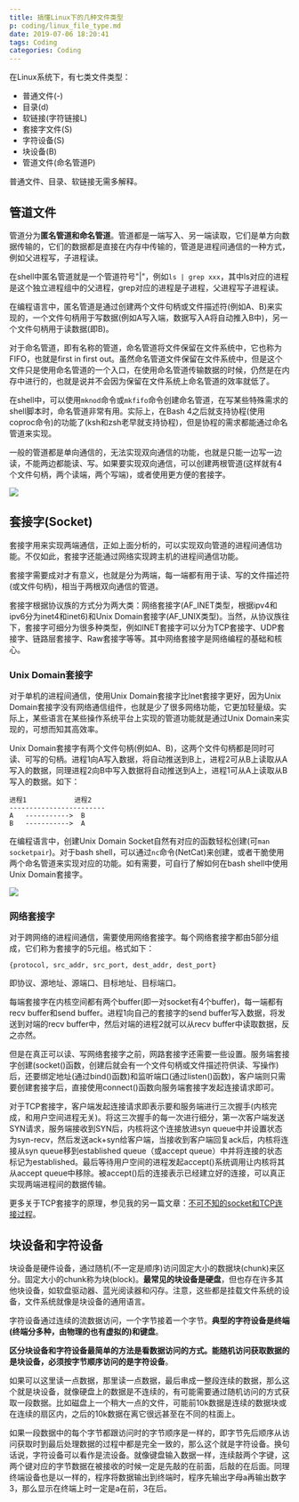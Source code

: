 ```yaml
---
title: 搞懂Linux下的几种文件类型
p: coding/linux_file_type.md
date: 2019-07-06 18:20:41
tags: Coding
categories: Coding
---
```



在Linux系统下，有七类文件类型：  
- 普通文件(-)  
- 目录(d)  
- 软链接(字符链接L)  
- 套接字文件(S)  
- 字符设备(S)  
- 块设备(B)  
- 管道文件(命名管道P)  

普通文件、目录、软链接无需多解释。

## 管道文件

管道分为**匿名管道和命名管道**。管道都是一端写入、另一端读取，它们是单方向数据传输的，它们的数据都是直接在内存中传输的，管道是进程间通信的一种方式，例如父进程写，子进程读。

在shell中匿名管道就是一个管道符号"|"，例如`ls | grep xxx`，其中ls对应的进程是这个独立进程组中的父进程，grep对应的进程是子进程，父进程写子进程读。

在编程语言中，匿名管道是通过创建两个文件句柄或文件描述符(例如A、B)来实现的，一个文件句柄用于写数据(例如A写入端，数据写入A将自动推入B中)，另一个文件句柄用于读数据(即B)。

对于命名管道，即有名称的管道，命名管道将文件保留在文件系统中，它也称为FIFO，也就是first in first out。虽然命名管道文件保留在文件系统中，但是这个文件只是使用命名管道的一个入口，在使用命名管道传输数据的时候，仍然是在内存中进行的，也就是说并不会因为保留在文件系统上命名管道的效率就低了。

在shell中，可以使用`mknod`命令或`mkfifo`命令创建命名管道，在写某些特殊需求的shell脚本时，命名管道非常有用。实际上，在Bash 4之后就支持协程(使用coproc命令)的功能了(ksh和zsh老早就支持协程)，但是协程的需求都能通过命名管道来实现。

一般的管道都是单向通信的，无法实现双向通信的功能，也就是只能一边写一边读，不能两边都能读、写。如果要实现双向通信，可以创建两根管道(这样就有4个文件句柄，两个读端，两个写端)，或者使用更方便的套接字。


![](/img/referer.jpg)

## 套接字(Socket)

套接字用来实现两端通信，正如上面分析的，可以实现双向管道的进程间通信功能。不仅如此，套接字还能通过网络实现跨主机的进程间通信功能。

套接字需要成对才有意义，也就是分为两端，每一端都有用于读、写的文件描述符(或文件句柄)，相当于两根双向通信的管道。

套接字根据协议族的方式分为两大类：网络套接字(AF_INET类型，根据ipv4和ipv6分为inet4和inet6)和Unix Domain套接字(AF_UNIX类型)。当然，从协议族往下，套接字可细分为很多种类型，例如INET套接字可以分为TCP套接字、UDP套接字、链路层套接字、Raw套接字等等。其中网络套接字是网络编程的基础和核心。

### Unix Domain套接字

对于单机的进程间通信，使用Unix Domain套接字比Inet套接字更好，因为Unix Domain套接字没有网络通信组件，也就是少了很多网络功能，它更加轻量级。实际上，某些语言在某些操作系统平台上实现的管道功能就是通过Unix Domain来实现的，可想而知其高效率。

Unix Domain套接字有两个文件句柄(例如A、B)，这两个文件句柄都是同时可读、可写的句柄。进程1向A写入数据，将自动推送到B上，进程2可从B上读取从A写入的数据，同理进程2向B中写入数据将自动推送到A上，进程1可从A上读取从B写入的数据。如下：
```
进程1            进程2
------------------------
A   ----------->  B
B   ----------->  A
```

在编程语言中，创建Unix Domain Socket自然有对应的函数轻松创建(可`man socketpair`)。对于bash shell，可以通过`nc`命令(NetCat)来创建，或者干脆使用两个命名管道来实现对应的功能。如有需要，可自行了解如何在bash shell中使用Unix Domain套接字。

![](/img/referer.jpg)

### 网络套接字

对于跨网络的进程间通信，需要使用网络套接字。每个网络套接字都由5部分组成，它们称为套接字的5元组。格式如下：
```
{protocol, src_addr, src_port, dest_addr, dest_port}
```

即协议、源地址、源端口、目标地址、目标端口。

每端套接字在内核空间都有两个buffer(即一对socket有4个buffer)，每一端都有recv buffer和send buffer。进程1向自己的套接字的send buffer写入数据，将发送到对端的recv buffer中，然后对端的进程2就可以从recv buffer中读取数据，反之亦然。

但是在真正可以读、写网络套接字之前，网路套接字还需要一些设置。服务端套接字创建(socket()函数，创建后就会有一个文件句柄或文件描述符供读、写操作)后，还要绑定地址(通过bind()函数)和监听端口(通过listen()函数)，客户端则只需要创建套接字后，直接使用connect()函数向服务端套接字发起连接请求即可。

对于TCP套接字，客户端发起连接请求即表示要和服务端进行三次握手(内核完成，和用户空间进程无关)。将这三次握手的每一次进行细分，第一次客户端发送SYN请求，服务端接收到SYN后，内核将这个连接放进syn queue中并设置状态为syn-recv，然后发送ack+syn给客户端，当接收到客户端回复ack后，内核将连接从syn queue移到established queue（或accept queue）中并将连接的状态标记为established。最后等待用户空间的进程发起accept()系统调用让内核将其从accept queue中移除。被accept()后的连接表示已经建立好的连接，可以真正实现两端进程间的数据传输。

更多关于TCP套接字的原理，参见我的另一篇文章：[不可不知的socket和TCP连接过程](../tcp_socket)。

## 块设备和字符设备

块设备是硬件设备，通过随机(不一定是顺序)访问固定大小的数据块(chunk)来区分。固定大小的chunk称为块(block)。**最常见的块设备是硬盘**，但也存在许多其他块设备，如软盘驱动器、蓝光阅读器和闪存。注意，这些都是挂载文件系统的设备，文件系统就像是块设备的通用语言。

字符设备通过连续的流数据访问，一个字节接着一个字节。**典型的字符设备是终端(终端分多种，由物理的也有虚拟的)和键盘**。

**区分块设备和字符设备最简单的方法是看数据访问的方式。能随机访问获取数据的是块设备，必须按字节顺序访问的是字符设备**。

如果可以这里读一点数据，那里读一点数据，最后串成一整段连续的数据，那么这个就是块设备，就像硬盘上的数据是不连续的，有可能需要通过随机访问的方式获取一段数据。比如磁盘上一个稍大一点的文件，可能前10k数据是连续的数据块或在连续的扇区内，之后的10k数据在离它很远甚至在不同的柱面上。

如果一段数据中的每个字节都跟访问时的字节顺序是一样的，即字节先后顺序从访问获取时到最后处理数据的过程中都是完全一致的，那么这个就是字符设备。换句话说，字符设备可以看作是流设备。就像键盘输入数据一样，连续敲两个字键，这两个键对应的字节数据在被接收的时候一定是先敲的在前面，后敲的在后面。同理终端设备也是以一样的，程序将数据输出到终端时，程序先输出字母a再输出数字3，那么显示在终端上时一定是a在前，3在后。
